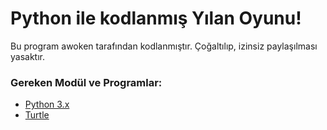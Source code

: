 # Python ile kodlanmış Yılan Oyunu!

Bu program awoken tarafından kodlanmıştır. Çoğaltılıp, izinsiz paylaşılması yasaktır.

### Gereken Modül ve Programlar:

* [Python 3.x](https://www.python.org/)
* [Turtle](https://pypi.org/project/turtle/)
